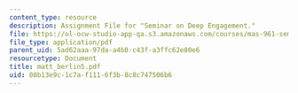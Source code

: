 ```yaml
---
content_type: resource
description: Assignment File for "Seminar on Deep Engagement."
file: https://ol-ocw-studio-app-qa.s3.amazonaws.com/courses/mas-961-seminar-on-deep-engagement-fall-2004/08b13e9c1c7af1116f3b8c8c747506b6_matt_berlin5.pdf
file_type: application/pdf
parent_uid: 5ad62aaa-97da-a4b8-c43f-a3ffc62e80e6
resourcetype: Document
title: matt_berlin5.pdf
uid: 08b13e9c-1c7a-f111-6f3b-8c8c747506b6
---
```

